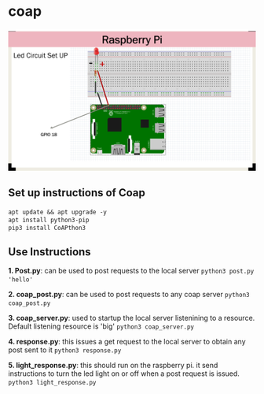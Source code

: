 # coap

![circuit diagram](led_setup.png)


## Set up instructions of Coap
```
apt update && apt upgrade -y  
apt install python3-pip  
pip3 install CoAPthon3  
```

## Use Instructions
**1. Post.py**: can be used to post requests to the local server
`python3 post.py 'hello'`

**2. coap_post.py**: can be used to post requests to any coap server
`python3 coap_post.py`

**3. coap_server.py**: used to startup the local server listenining to a resource. Default listening resource is 'big'
`python3 coap_server.py`

**4. response.py**: this issues a get request to the local server to obtain any post sent to it
`python3 response.py`

**5. light_response.py**: this should run on the raspberry pi. it send instructions to turn the led light on or off when a post request is issued.
`python3 light_response.py`
